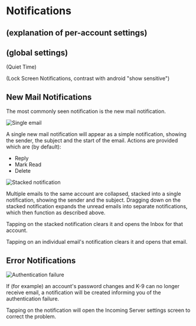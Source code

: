 # Notifications

## (explanation of per-account settings)

## (global settings)

(Quiet Time)

(Lock Screen Notifications, contrast with android "show sensitive")

## New Mail Notifications

The most commonly seen notification is the new mail notification.

![Single email](img/single_email_notification.png)

A single new mail notification will appear as a simple notification, showing the sender, the subject and the start of 
the email. Actions are provided which are (by default):

* Reply
* Mark Read
* Delete

![Stacked notification](img/collapsed_email_notification.png)

Multiple emails to the same account are collapsed, stacked into a single notification, showing the sender and the 
subject. Dragging down on the stacked notification expands the unread emails into separate notifications, which then 
function as described above.

Tapping on the stacked notification clears it and opens the Inbox for that account.

Tapping on an individual email's notification clears it and opens that email.

## Error Notifications

![Authentication failure](img/auth_failed_notification.png)

If (for example) an account's password changes and K-9 can no longer receive email, a notification will be created 
informing you of the authentication failure.

Tapping on the notification will open the Incoming Server settings screen to correct the problem.
